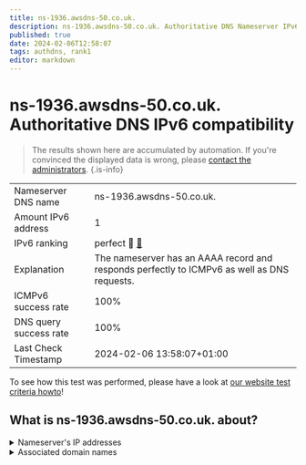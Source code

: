 ```yaml
---
title: ns-1936.awsdns-50.co.uk.
description: ns-1936.awsdns-50.co.uk. Authoritative DNS Nameserver IPv6 compatibility
published: true
date: 2024-02-06T12:58:07
tags: authdns, rank1
editor: markdown
---
```


# ns-1936.awsdns-50.co.uk. Authoritative DNS IPv6 compatibility

> The results shown here are accumulated by automation. If you're convinced the displayed data is wrong, please [contact the administrators](/howto/chat). 
{.is-info}




|   |   |
| - | - |
| Nameserver DNS name | ns-1936.awsdns-50.co.uk.
| Amount IPv6 address | 1
| IPv6 ranking | perfect :1st_place_medal: [🔗](/howto/ranking) |
| Explanation | The nameserver has an AAAA record and responds perfectly to ICMPv6 as well as DNS requests. |
| ICMPv6 success rate | 100%|
| DNS query success rate | 100% |
| Last Check Timestamp | 2024-02-06 13:58:07+01:00 |

To see how this test was performed, please have a look at [our website test criteria howto](/howto/testcriteria/authdns)!


## What is ns-1936.awsdns-50.co.uk. about?




<details>
<summary>Nameserver's IP addresses</summary>

2600:9000:5307:9000::1

</details>



<details>
<summary>Associated domain names</summary>

www.espn.com

</details>
